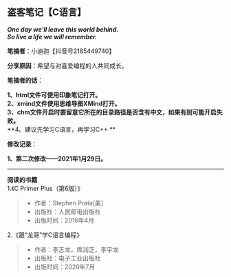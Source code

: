 ## 盗客笔记【C语言】

___One day we'll leave this world behind.  
So live a life we will remember.___

**笔摘者**：小迪迦【抖音号2185449740】

**分享原因**：希望与对喜爱编程的人共同成长。

**笔摘者的话**：

**1、html文件可使用印象笔记打开。**  
**2、xmind文件使用思维导图XMind打开。**  
**3、chm文件开启时要留意它所在的目录路径是否含有中文，如果有则可能开启失败。**  
**4、建议先学习C语言，再学习C++ **  


**修改记录**： 

**1、第二次修改——2021年1月29日。**






-------

**阅读的书籍**  
1.《C Primer Plus（第6版）》
> - 作者：Stephen Prata[美]
> - 出版社：人民邮电出版社
> - 出版时间：2016年4月

2.《跟“龙哥”学C语言编程》
> - 作者：李志龙，席润芝，李宇龙
> - 出版社：电子工业出版社
> - 出版时间：2020年7月

